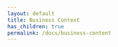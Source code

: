 ```yaml
---
layout: default
title: Business Context
has_children: true
permalink: /docs/business-content
---
```

